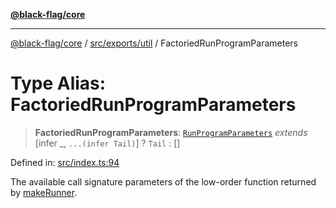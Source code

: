 [**@black-flag/core**](../../../../README.md)

***

[@black-flag/core](../../../../README.md) / [src/exports/util](../README.md) / FactoriedRunProgramParameters

# Type Alias: FactoriedRunProgramParameters

> **FactoriedRunProgramParameters**: [`RunProgramParameters`](../../type-aliases/RunProgramParameters.md) *extends* \[infer \_, `...(infer Tail)`\] ? `Tail` : \[\]

Defined in: [src/index.ts:94](https://github.com/Xunnamius/black-flag/blob/a0f00d5a2809e5f4f75ecb90bce738d38590143c/src/index.ts#L94)

The available call signature parameters of the low-order function returned by
[makeRunner](../functions/makeRunner.md).
